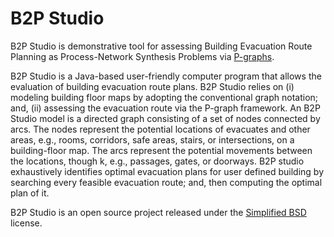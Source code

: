 # B2P Studio

B2P Studio is demonstrative tool for assessing Building Evacuation Route Planning as Process-Network Synthesis Problems via [P-graphs](https://p-graph.org/). 

B2P Studio is a Java-based user-friendly computer program that allows the evaluation of building evacuation route plans. B2P Studio relies on (i) modeling building floor maps by adopting the conventional graph notation; and, (ii) assessing the evacuation route via the P-graph framework. An B2P Studio model is a directed graph consisting of a set of nodes connected by arcs. The nodes represent the potential locations of evacuates and other areas, e.g., rooms, corridors, safe areas, stairs, or intersections, on a building-floor map. The arcs represent the potential movements between the locations, though k, e.g., passages, gates, or doorways. B2P studio exhaustively identifies optimal evacuation plans for user defined building by searching every feasible evacuation route; and, then computing the optimal plan of it.

B2P Studio is an open source project released under the [Simplified BSD](https://github.com/j-c-garciao/B2P_Studio/blob/main/LICENSE) license.
